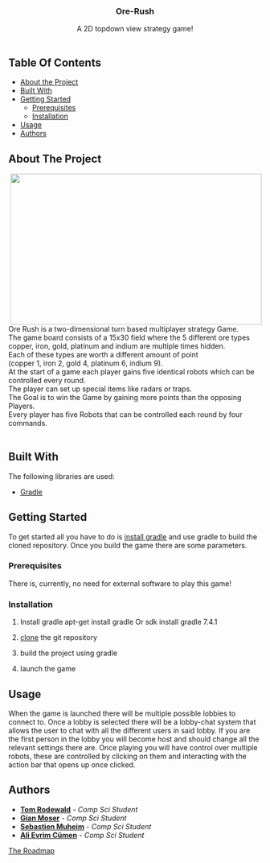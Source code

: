 


<h3 align="center">Ore-Rush</h3>

  <p align="center">
    A 2D topdown view strategy game!
    <br/>
    <br/>



## Table Of Contents

* [About the Project](#about-the-project)
* [Built With](#built-with)
* [Getting Started](#getting-started)
    * [Prerequisites](#prerequisites)
    * [Installation](#installation)
* [Usage](#usage)
* [Authors](#authors)

## About The Project
  <img src="https://media.discordapp.net/attachments/769245445951324261/957088755666276392/Mockup.PNG" width ="500"  height="300" align="right">

<br/>
<br/>
Ore Rush is a two-dimensional turn based multiplayer strategy Game.
<br/>
The game board consists of a 15x30 field where the 5 different ore types
<br/>
copper, iron, gold, platinum and indium are multiple times hidden.
<br/>
Each of these types are worth a different amount of point
<br/>
(copper 1, iron 2, gold 4, platinum 6, indium 9).
<br>
At the start of a game each player gains five identical robots which can be controlled every round.
<br/>
The player can set up special items like radars or traps.
<br/>
The Goal is to win the Game by gaining more points than the opposing Players.
<br/>
Every player has five Robots that can be controlled each round by four commands.

<br/>
<br/>

## Built With

The following libraries are used:

* [Gradle](https://gradle.org/)

## Getting Started

To get started all you have to do is [install gradle](https://gradle.org/) and use gradle to build the cloned repository.
Once you build the game there are some parameters.

### Prerequisites

There is, currently, no need for external software to play this game!

### Installation

1. Install gradle apt-get install gradle Or sdk install gradle 7.4.1

2. [clone](https://git.scicore.unibas.ch/cs108-fs22/Gruppe-12.git) the git repository

3. build the project using gradle

4. launch the game


## Usage

When the game is launched there will be multiple possible lobbies to connect to. Once a lobby is selected there will be a lobby-chat system that allows the user to chat with all the different users in said lobby. If you are the first person in the lobby you will become host and should change all the relevant settings there are.
Once playing you will have control over multiple robots, these are controlled by clicking on them and interacting with the action bar that opens up once clicked.


## Authors

* [**Tom Rodewald**](https://git.scicore.unibas.ch/tom.rodewald)  - *Comp Sci Student*
* [**Gian Moser**](https://git.scicore.unibas.ch/gian.moser)  - *Comp Sci Student*
* [**Sebastien Muheim**](https://git.scicore.unibas.ch/gian.moser) - *Comp Sci Student*
* [**Ali Evrim Cümen**](https://git.scicore.unibas.ch/ali.cuemen) - *Comp Sci Student*


[The Roadmap](https://git.scicore.unibas.ch/cs108-fs22/Gruppe-12/-/blob/master/documents/gantchart.pdf)
